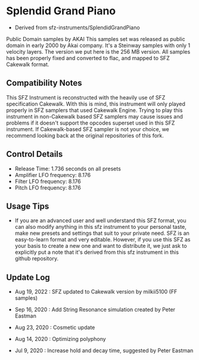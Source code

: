 # Splendid Grand Piano



- Derived from sfz-instruments/SplendidGrandPiano

Public Domain samples by AKAI
This samples set was released as public domain in early 2000 by Akai company. 
It's a Steinway samples with only 1 velocity layers.
The version we put here is the 256 MB version.
All samples has been properly fixed and converted to flac, and mapped to SFZ Cakewalk format.

## Compatibility Notes

This SFZ Instrument is reconstructed with the heavily use of SFZ specification Cakewalk. With this is mind, this 
instrument will only played properly in SFZ samplers that used Cakewalk Engine. Trying to play this 
instrument in non-Cakewalk based SFZ samplers may cause issues and problems if it doesn't support the opcodes superset 
used in this SFZ instrument. If Cakewalk-based SFZ sampler is not your choice, we recommend looking back at the original 
repositories of this fork.

## Control Details

- Release Time: 1.736 seconds on all presets
- Amplifier LFO frequency: 8.176
- Filter LFO frequency: 8.176
- Pitch LFO frequency: 8.176

## Usage Tips

- If you are an advanced user and well understand this SFZ format, you can also modify anything in this sfz instrument to your 
personal taste, make new presets and settings that suit to your private need. SFZ is an easy-to-learn format and very editable. 
However, if you use this SFZ as your basis to create a new one and want to distribute it, we just ask to explicitly put a note that 
it's derived from this sfz instrument in this github repository.

## Update Log

- Aug 19, 2022 : SFZ updated to Cakewalk version by milkii5100 (FF samples)

- Sep 16, 2020 : Add String Resonance simulation created by Peter Eastman

- Aug 23, 2020 : Cosmetic update

- Aug 14, 2020 : Optimizing polyphony

- Jul 9, 2020 : Increase hold and decay time, suggested by Peter Eastman
